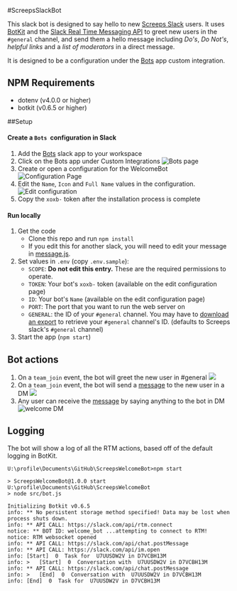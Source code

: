 
#ScreepsSlackBot


This slack bot is designed to say hello to new [Screeps Slack](http://chat.screeps.com/) users. It uses [BotKit](https://www.npmjs.com/package/botkit) and the [Slack Real Time Messaging API](https://api.slack.com/rtm) to greet new users in the `#general` channel, and send them a hello message including *Do's*, *Do Not's*, *helpful links* and a *list of moderators* in a direct message.

It is designed to be a configuration under the [Bots](https://screeps.slack.com/apps/A0F7YS25R-bots) app custom integration.

## NPM Requirements
- dotenv (v4.0.0 or higher)
- botkit (v0.6.5 or higher)

##Setup
#### Create a `Bots `configuration in Slack
1. Add the [Bots](https://screeps.slack.com/apps/A0F7YS25R-bots) slack app to your workspace
1. Click on the Bots app under Custom Integrations
![Bots page](https://imgur.com/HRhvm4q.png)
1. Create or open a configuration for the WelcomeBot
![Configuration Page](https://imgur.com/ivNE36c.png)
1. Edit the `Name`, `Icon` and `Full Name` values in the configuration.
![Edit configuration](https://imgur.com/6EAJIyy.png)
1. Copy the `xoxb-` token after the installation process is complete

#### Run locally
1. Get the code
    * Clone this repo and run `npm install`
    * If you edit this for another slack, you will need to edit your message in [message.js](https://github.com/semperrabbit/ScreepsWelcomeBot/blob/master/src/message.js). 
1. Set values in `.env` (copy `.env.sample`):
	* `SCOPE`: **Do not edit this entry.** These are the required permissions to operate.
    * `TOKEN`: Your bot's `xoxb-` token (available on the edit configuration page)
    * `ID`: Your bot's `Name` (available on the edit configuration page)
    * `PORT`: The port that you want to run the web server on
    * `GENERAL`: the ID of your `#general` channel. You may have to [download an export](https://get.slack.help/hc/en-us/articles/201658943-Export-data-and-message-history)  to retrieve your `#general` channel's ID. (defaults to Screeps slack's `#general` channel)
1. Start the app (`npm start`)

## Bot actions

1. On a `team_join` event, the bot will greet the new user in #general
![](https://imgur.com/7eYWC1W.png)
1. On a `team_join` event, the bot will send a [message](https://github.com/semperrabbit/ScreepsWelcomeBot/blob/master/src/message.js) to the new user in a DM
![](https://imgur.com/F8VGOHu.png)
1. Any user can receive the [message](https://github.com/semperrabbit/ScreepsWelcomeBot/blob/master/src/message.js) by saying anything to the bot in DM
![welcome DM](https://imgur.com/j2K3cX9.png)

## Logging

The bot will show a log of all the RTM actions, based off of the default logging in BotKit.

    U:\profile\Documents\GitHub\ScreepsWelcomeBot>npm start
    
    > ScreepsWelcomeBot@1.0.0 start U:\profile\Documents\GitHub\ScreepsWelcomeBot
    > node src/bot.js
    
    Initializing Botkit v0.6.5
    info: ** No persistent storage method specified! Data may be lost when process shuts down.
    info: ** API CALL: https://slack.com/api/rtm.connect
    notice: ** BOT ID: welcome_bot ...attempting to connect to RTM!
    notice: RTM websocket opened
    info: ** API CALL: https://slack.com/api/chat.postMessage
    info: ** API CALL: https://slack.com/api/im.open
    info: [Start]  0  Task for  U7UUSDW2V in D7VCBH13M
    info: >   [Start]  0  Conversation with  U7UUSDW2V in D7VCBH13M
    info: ** API CALL: https://slack.com/api/chat.postMessage
    info: >   [End]  0  Conversation with  U7UUSDW2V in D7VCBH13M
    info: [End]  0  Task for  U7UUSDW2V in D7VCBH13M